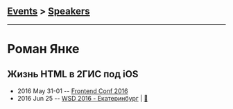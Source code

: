 ## [Events](../README.md) > [Speakers](../speakers.md)
---

# Роман Янке

## Жизнь HTML в 2ГИС под iOS
- 2016 May 31-01 -- [Frontend Conf 2016](https://www.youtube.com/watch?v=CuOIrpCxGUE)    
- 2016 Jun 25 -- [WSD 2016 - Екатеринбург](https://www.youtube.com/watch?v=IcH0vhZhSYU)  | [:notebook:](https://wsd.events/2016/06/25/pres/html-ios.pdf)  
